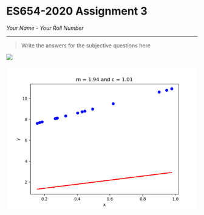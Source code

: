 # ES654-2020 Assignment 3

*Your Name* - *Your Roll Number*

------

> Write the answers for the subjective questions here

![](./gifs/sc.gif)

![](./gifs/line_fit.gif)